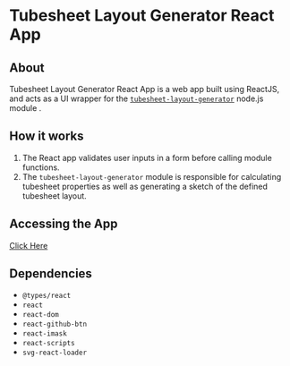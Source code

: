 # Tubesheet Layout Generator React App

## About

Tubesheet Layout Generator React App is a web app built using ReactJS, and acts as a UI wrapper for the [```tubesheet-layout-generator```](https://github.com/colin-tso/tubesheet-generator) node.js module .


## How it works

1. The React app validates user inputs in a form before calling module functions.
2. The ```tubesheet-layout-generator``` module is responsible for calculating tubesheet properties as well as generating a sketch of the defined tubesheet layout.

## Accessing the App
[Click Here](colin-tso.github.io/tubesheet-generator-react-app)

## Dependencies

- ```@types/react```
- ```react```
- ```react-dom```
- ```react-github-btn```
- ```react-imask```
- ```react-scripts```
- ```svg-react-loader```
